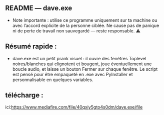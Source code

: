 ## README — dave.exe
- Note importante : utilise ce programme uniquement sur ta machine ou avec l’accord explicite de la personne ciblée. Ne cause pas de panique ni de perte de travail non sauvegardé — reste responsable. ⚠️

## Résumé rapide :
- dave.exe est un petit prank visuel : il ouvre des fenêtres Toplevel noires/blanches qui clignotent et bougent, joue éventuellement une boucle audio, et laisse un bouton Fermer sur chaque fenêtre. Le script est pensé pour être empaqueté en .exe avec PyInstaller et personnalisable en quelques variables.

## télécharge :
ici:https://www.mediafire.com/file/40qxiy5gto4s0dm/dave.exe/file
